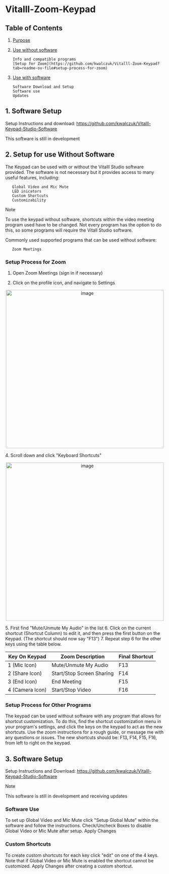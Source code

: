 # Vitalll-Zoom-Keypad

## Table of Contents
1. [Purpose](https://github.com/kwalczuk/Vitalll-Zoom-Keypad?tab=readme-ov-file#1-software-setup)
3. [Use without software](https://github.com/kwalczuk/Vitalll-Zoom-Keypad?tab=readme-ov-file#2-setup-for-use-without-software)

       Info and compatible programs
       [Setup for Zoom](https://github.com/kwalczuk/Vitalll-Zoom-Keypad?tab=readme-ov-file#setup-process-for-zoom)

5. [Use with software](https://github.com/kwalczuk/Vitalll-Zoom-Keypad?tab=readme-ov-file#3-software-setup)
   
       Software Download and Setup
       Software use
       Updates

## 1. Software Setup

Setup Instructions and download:
https://github.com/kwalczuk/Vitalll-Keypad-Studio-Software

This software is still in development


## 2. Setup for use **Without** Software 

The Keypad can be used with or without the Vitalll Studio software provided. The software is not necessary but it provides access to many useful features, including:

       Global Video and Mic Mute
       LED inicators
       Custom Shortcuts
       Customizability 

> [!NOTE]
> To use the keypad without software, shortcuts within the video meeting program used have to be changed. Not every program has the option to do this, so some programs will require the Vitall Studio software. 


Commonly used supported programs that can be used without software:

       Zoom Meetings

### Setup Process for Zoom

1. Open Zoom Meetings (sign in if necessary)

3. Click on the profile icon, and navigate to Settings
<p align="center">
       <img width="500" alt="image" src="https://github.com/kwalczuk/Vitalll-Zoom-Keypad/assets/44985287/b5997d9b-6eea-4f11-bd8d-2143fa96682b">
</p>
4. Scroll down and click "Keyboard Shortcuts"

<p align="center">
       <img width="500" alt="image" src="https://github.com/kwalczuk/Vitalll-Zoom-Keypad/assets/44985287/89640dea-3779-4698-a3ac-437eae8a3047">
</p>
5. First find "Mute/Unmute My Audio" in the list
6. Click on the current shortcut (Shortcut Column) to edit it, and then press the first button on the Keypad. (The shortcut should now say "F13")
7. Repeat step 6 for the other keys using the table below.


| Key On Keypad  | Zoom Description | Final Shortcut |
| -------------  | ------------- | ------------- |
| 1 (Mic Icon)  | Mute/Unmute My Audio  | F13 |
| 2 (Share Icon)  | Start/Stop Screen Sharing  | F14 |
| 3 (End Icon)  | End Meeting  | F15 |
| 4 (Camera Icon)  | Start/Stop Video  | F16 |

### Setup Process for Other Programs

The keypad can be used without software with any program that allows for shortcut customization. To do this, find the shortcut customization menu in your program's settings, and click the keys on the keypad to act as the new shortcuts. Use the zoom instructions for a rough guide, or message me with any questions or issues. The new shortcuts should be: F13, F14, F15, F16, from left to right on the keypad.

## 3. Software Setup

Setup Instructions and Download:
https://github.com/kwalczuk/Vitalll-Keypad-Studio-Software

> [!NOTE]
> This software is still in development and receiving updates

### Software Use
To set up Global Video and Mic Mute click "Setup Global Mute" within the software and follow the instructions.
Check/Uncheck Boxes to disable Global Video or Mic Mute after setup.
Apply Changes

### Custom Shortcuts
To create custom shortcuts for each key click "edit" on one of the 4 keys. 
Note that if Global Video or Mic Mute is enabled the shortcut cannot be customized.
Apply Changes after creating a custom shortcut. 


